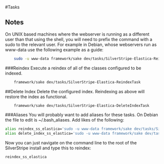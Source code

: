 #Tasks
## Notes
On UNIX based machines where the webserver is running as a different user than that using the shell, you will need to
prefix the command with a sudo to the relevant user.  For example in Debian, whose webservers run as www-data use the
following example as a guide:

```bash
	sudo -u www-data framework/sake dev/tasks/SilverStripe-Elastica-ReindexTask
```

###Reindex
Execute a reindex of all of the classes configured to be indexed.
```bash
	framework/sake dev/tasks/SilverStripe-Elastica-ReindexTask
```

##Delete Index
Delete the configured index.  Reindexing as above will restore the index as functional.
```bash
	framework/sake dev/tasks/SilverStripe-Elastica-DeleteIndexTask
```

###Aliases
You will probably want to add aliases for these tasks.  On Debian the file to edit is ~/.bash_aliases.  Add likes of
the following:

```bash
alias reindex_ss_elastica='sudo -u www-data framework/sake dev/tasks/SilverStripe-Elastica-ReindexTask progress=250'
alias delete_index_ss_elastica='sudo -u www-data framework/sake dev/tasks/SilverStripe-Elastica-DeleteIndexTask'
```
Now you can just navigate on the command line to the root of the SilverStripe install and type this to reindex:
```bash
reindex_ss_elastica
```
